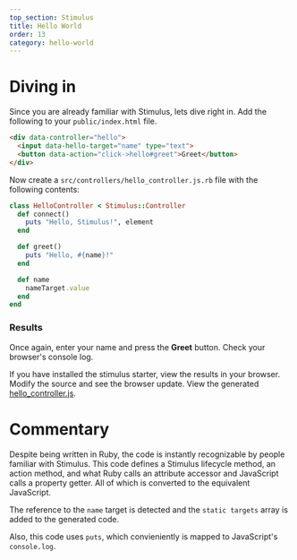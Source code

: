 ```yaml
---
top_section: Stimulus
title: Hello World
order: 13
category: hello-world
---
```


# Diving in

Since you are already familiar with Stimulus, lets dive right in.  Add the
following to your `public/index.html` file.

```html
<div data-controller="hello">
  <input data-hello-target="name" type="text">
  <button data-action="click->hello#greet">Greet</button>
</div>
```

Now create a `src/controllers/hello_controller.js.rb` file with the following
contents:

<div data-controller="combo" data-options='{
  "eslevel": 2022,
  "autoexports": "default",
  "filters": ["esm", "stimulus", "functions"]
}'></div>

```ruby
class HelloController < Stimulus::Controller
  def connect()
    puts "Hello, Stimulus!", element
  end

  def greet()
    puts "Hello, #{name}!"
  end

  def name
    nameTarget.value
  end
end
```

### Results

<p data-controller="eval" data-html="div.language-html"></p>

Once again, enter your name and press the **Greet** button.  Check your
browser's console log.

If you have installed the stimulus starter, view the results in your browser.
Modify the source and see the browser update.  View the generated
[hello_controller.js](http://localhost:8080/controllers/hello_controller.js).

# Commentary

Despite being written in Ruby, the code is instantly recognizable by people
familiar with Stimulus.  This code defines a Stimulus lifecycle method, an
action method, and what Ruby calls an attribute accessor and JavaScript calls
a property getter.  All of which is converted to the equivalent JavaScript.

The reference to the `name` target is detected and the `static targets` array
is added to the generated code.

Also, this code uses `puts`, which convieniently is mapped to JavaScript's
`console.log`.
